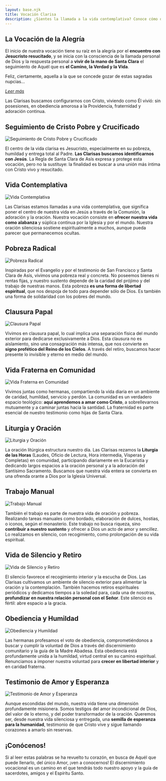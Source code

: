 ```yaml
---
layout: base.njk
title: Vocación Clarisa
description: ¿Sientes la llamada a la vida contemplativa? Conoce cómo discernir y responder a la vocación de ser Clarisa en el Monasterio de Santa Clara de Elche.
---
```


<section class="grid-vocacion">

<article>
  <h2>La Vocación de la Alegría</h2>
  
  <p>El inicio de nuestra vocación tiene su raíz en la alegría por el <strong>encuentro con Jesucristo resucitado</strong>, y se inicia con la consciencia de la llamada personal de Dios y la respuesta personal a <strong>vivir de la mano de Santa Clara</strong> el seguimiento de Aquél que es <strong>el Camino, la Verdad y la Vida</strong>.</p>
</article>

<p class="frase-impacto">Feliz, ciertamente, aquella a la que se concede gozar de estas sagradas nupcias...</p>
<em><a href="https://www.vatican.va/content/benedict-xvi/es/audiences/2010/documents/hf_ben-xvi_aud_20100915.html">Leer más</a></em>

<p>Las Clarisas buscamos configurarnos con Cristo, viviendo como Él vivió: sin posesiones, en obediencia amorosa a la Providencia, fraternidad y adoración continua.</p>

<article>
  <h2>Seguimiento de Cristo Pobre y Crucificado</h2>
  <img src="/imagenes/seguimiento-cristo.png" alt="Seguimiento de Cristo Pobre y Crucificado" />
  <p>El centro de la vida clarisa es Jesucristo, especialmente en su pobreza, humildad y entrega total al Padre. <strong>Las Clarisas buscamos identificarnos con Jesús</strong>. La Regla de Santa Clara de Asís expresa y protege esta vocación, pero no la sustituye: la finalidad es buscar a una unión más íntima con Cristo vivo y resucitado.</p>
</article>

<article>
  <h2>Vida Contemplativa</h2>
  <img src="/imagenes/vida-contemplativa.png" alt="Vida Contemplativa" />
  <p>Las Clarisas estamos llamadas a una vida contemplativa, que significa poner el centro de nuestra vida en Jesús a través de la Comunión, la adoración y la oración. Nuestra vocación consiste en <strong>ofrecer nuestra vida como alabanza</strong> y súplica continua por la Iglesia y por el mundo. Nuestra oración silenciosa sostiene espiritualmente a muchos, aunque pueda parecer que permanecemos ocultas.</p>
</article>

<article>
  <h2>Pobreza Radical</h2>
  <img src="/imagenes/pobreza-radical.png" alt="Pobreza Radical" />
  <p>Inspiradas por el Evangelio y por el testimonio de San Francisco y Santa Clara de Asís, vivimos una pobreza real y concreta. No poseemos bienes ni rentas fijas, y nuestro sustento depende de la caridad del prójimo y del trabajo de nuestras manos. Esta pobreza <strong>es una forma de libertad espiritual</strong>, que nos despoja de todo para depender sólo de Dios. Es también una forma de solidaridad con los pobres del mundo.</p>
</article>

<article>
  <h2>Clausura Papal</h2>
  <img src="/imagenes/clausura-papal.png" alt="Clausura Papal" />
  <p>Vivimos en clausura papal, lo cual implica una separación física del mundo exterior para dedicarse exclusivamente a Dios. Esta clausura no es aislamiento, sino una consagración más intensa, que nos convierte en <strong>signo profético del Reino de los Cielos</strong>. A través del retiro, buscamos hacer presente lo invisible y eterno en medio del mundo.</p>
</article>

<article>
  <h2>Vida Fraterna en Comunidad</h2>
  <img src="/imagenes/vida-fraterna.png" alt="Vida Fraterna en Comunidad" />
  <p>Vivimos juntas como hermanas, compartiendo la vida diaria en un ambiente de caridad, humildad, servicio y perdón. La comunidad es un verdadero espacio teológico: <strong>aquí aprendemos a amar como Cristo</strong>, a sobrellevarnos mutuamente y a caminar juntas hacia la santidad. La fraternidad es parte esencial de nuestro testimonio como hijas de Santa Clara.</p>
</article>

<article>
  <h2>Liturgia y Oración</h2>
  <img src="/imagenes/liturgia-oracion.png" alt="Liturgia y Oración" />
  <p>La oración litúrgica estructura nuestro día. Las Clarisas rezamos la <strong>Liturgia de las Horas</strong> (Laudes, Oficio de Lectura, Hora intermedia, Vísperas y Completas) en comunidad, participando diariamente en la Eucaristía y dedicando largos espacios a la oración personal y a la adoración del Santísimo Sacramento. Buscamos que nuestra vida entera se convierta en una ofrenda orante a Dios por la Iglesia Universal.</p>
</article>

<article>
  <h2>Trabajo Manual</h2>
  <img src="/imagenes/trabajo-manual.png" alt="Trabajo Manual" />
  <p>También el trabajo es parte de nuestra vida de oración y pobreza. Realizando tareas manuales como bordado, elaboración de dulces, hostias, o iconos, según el monasterio. Este trabajo no busca riqueza, sino <strong>contribuir a nuestro sustento</strong> y ofrecer a Dios un acto de amor y sencillez. Lo realizamos en silencio, con recogimiento, como prolongación de su vida espiritual.</p>
</article>

<article>
  <h2>Vida de Silencio y Retiro</h2>
  <img src="/imagenes/vida-silencio.png" alt="Vida de Silencio y Retiro" />
  <p>El silencio favorece el recogimiento interior y la escucha de Dios. Las Clarisas cultivamos un ambiente de silencio exterior para alimentar la oración y la contemplación. También hacemos retiros espirituales periódicos y dedicamos tiempos a la soledad para, cada una de nosotras, <strong>profundizar en nuestra relación personal con el Señor</strong>. Este silencio es fértil: abre espacio a la gracia.</p>
</article>

<article>
  <h2>Obediencia y Humildad</h2>
  <img src="/imagenes/obediencia-humildad.png" alt="Obediencia y Humildad" />
  <p>Las hermanas profesamos el voto de obediencia, comprometiéndonos a buscar y cumplir la voluntad de Dios a través del discernimiento comunitario y la guía de la Madre Abadesa. Esta obediencia está profundamente unida a la humildad, virtud central en su camino espiritual. Renunciamos a imponer nuestra voluntad para <strong>crecer en libertad interior</strong> y en caridad fraterna.</p>
</article>

<article>
  <h2>Testimonio de Amor y Esperanza</h2>
  <img src="/imagenes/testimonio-amor.png" alt="Testimonio de Amor y Esperanza" />
  <p>Aunque escondidas del mundo, nuestra vida tiene una dimensión profundamente misionera. Somos testigos del amor incondicional de Dios, del valor de lo eterno, y del poder transformador de la oración. Queremos ser, desde nuestra vida silenciosa y entregada, una <strong>semilla de esperanza para la humanidad</strong>, testimonio de que Cristo vive y sigue llamando corazones a amarlo sin reservas.</p>
</article>

<article>
  <h2>¡Conócenos!</h2>
    <p>Si al leer estas palabras se ha revuelto tu corazón, en busca de Aquél que puede llenarlo, del único Amor, ¡ven a conocernos! El discernimiento vocacional es un camino en el que tendrás todo nuestro apoyo y la guía de sacerdotes, amigos y el Espíritu Santo.</p>
</article>


</section>
